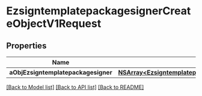 # EzsigntemplatepackagesignerCreateObjectV1Request

## Properties
Name | Type | Description | Notes
------------ | ------------- | ------------- | -------------
**aObjEzsigntemplatepackagesigner** | [**NSArray&lt;EzsigntemplatepackagesignerRequestCompound&gt;***](EzsigntemplatepackagesignerRequestCompound.md) |  | 

[[Back to Model list]](../README.md#documentation-for-models) [[Back to API list]](../README.md#documentation-for-api-endpoints) [[Back to README]](../README.md)


